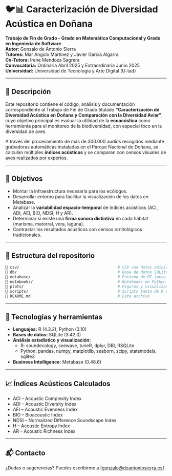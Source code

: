 # 🐦📊 Caracterización de Diversidad Acústica en Doñana

**Trabajo de Fin de Grado - Grado en Matemática Computacional y Grado en Ingeniería de Software**  
**Autor:** Gonzalo de Antonio Sierra   
**Tutores:** Mar Angulo Martínez y Javier García Algarra  
**Co-Tutora:** Irene Mendoza Sagrera  
**Convocatoria:** Ordinaria Abril 2025 y Extraordinaria Junio 2025  
**Universidad:** Universidad de Tecnología y Arte Digital (U-tad)

---

## 🌱 Descripción

Este repositorio contiene el código, análisis y documentación correspondiente al Trabajo de Fin de Grado titulado **"Caracterización de Diversidad Acústica en Doñana y Comparación con la Diversidad Aviar"**, cuyo objetivo principal es evaluar la utilidad de la **ecoacústica** como herramienta para el monitoreo de la biodiversidad, con especial foco en la diversidad de aves.

A través del procesamiento de más de 300.000 audios recogidos mediante grabadoras automáticas instaladas en el Parque Nacional de Doñana, se calculan múltiples **índices acústicos** y se comparan con censos visuales de aves realizados por expertos.

---

## 🎯 Objetivos

- Montar la infraestructura necesaria para los ecólogos.
- Desarrollar entorno para facilitar la visualización de los datos en Metabase.
- Analizar la **variabilidad espacio-temporal** de índices acústicos (ACI, ADI, AEI, BIO, NDSI, H y AR).
- Determinar si existe una **firma sonora distintiva** en cada hábitat (marisma, matorral, vera, laguna).
- Contrastar los resultados acústicos con censos ornitológicos tradicionales.

---

## 📂 Estructura del repositorio
```bash
📁 csv/                                           # CSV con datos adicionales
📁 db/                                            # Base de datos SQLite y audios procesados (comprimido a zip para poder subirlo)
📁 metabase/                                      # Entorno de BI (pesa demasiado no puedo cargarlo)
📁 notebooks/                                     # Notebooks en Python usados para análisis y visualización
📁 plots/                                         # Figuras y visualizaciones generadas
📁 scripts/                                       # Scripts tanto de R como Python
📄 README.md                                      # Este archivo
```

---

## 🧪 Tecnologías y herramientas

- **Lenguajes:** R (4.3.2), Python (3.10)
- **Bases de datos:** SQLite (3.42.0)
- **Análisis estadístico y visualización:**
  - R: soundecology, seewave, tuneR, dplyr, DBI, RSQLite
  - Python: pandas, numpy, matplotlib, seaborn, scipy, statsmodels, sqlite3
- **Business Intelligence:** Metabase (0.48.6)

---

## 📈 Índices Acústicos Calculados

- ACI – Acoustic Complexity Index
- ADI – Acoustic Diversity Index
- AEI – Acoustic Evenness Index
- BIO – Bioacoustic Index
- NDSI – Normalized Difference Soundscape Index
- H – Acoustic Entropy Index
- AR – Acoustic Richness Index

---

## 📬 Contacto

¿Dudas o sugerencias? Puedes escribirme a [gonzalo@deantoniosierra.es]
